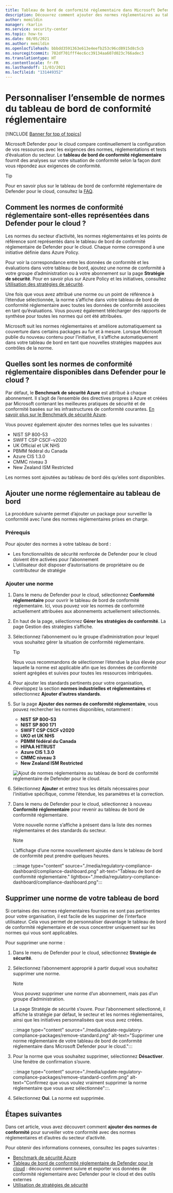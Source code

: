 ```yaml
---
title: Tableau de bord de conformité réglementaire dans Microsoft Defender pour le cloud
description: Découvrez comment ajouter des normes réglementaires au tableau de bord de conformité réglementaire dans Defender pour le cloud et comment les supprimer.
author: memildin
manager: rkarlin
ms.service: security-center
ms.topic: how-to
ms.date: 08/05/2021
ms.author: memildin
ms.openlocfilehash: bbbdd3591363e613e4eefb253c96cd8915d8c5cb
ms.sourcegitcommit: 702df701fff4ec6cc39134aa607d023c766adec3
ms.translationtype: HT
ms.contentlocale: fr-FR
ms.lasthandoff: 11/03/2021
ms.locfileid: "131449352"
---
```

# <a name="customize-the-set-of-standards-in-your-regulatory-compliance-dashboard"></a>Personnaliser l’ensemble de normes du tableau de bord de conformité réglementaire

[!INCLUDE [Banner for top of topics](./includes/banner.md)]

Microsoft Defender pour le cloud compare continuellement la configuration de vos ressources avec les exigences des normes, réglementations et tests d’évaluation du secteur. Le **tableau de bord de conformité réglementaire** fournit des analyses sur votre situation de conformité selon la façon dont vous répondez aux exigences de conformité.

> [!TIP]
> Pour en savoir plus sur le tableau de bord de conformité réglementaire de Defender pour le cloud, consultez la [FAQ](regulatory-compliance-dashboard.md#faq---regulatory-compliance-dashboard).

## <a name="how-are-regulatory-compliance-standards-represented-in-defender-for-cloud"></a>Comment les normes de conformité réglementaire sont-elles représentées dans Defender pour le cloud ?

Les normes du secteur d’activité, les normes réglementaires et les points de référence sont représentés dans le tableau de bord de conformité réglementaire de Defender pour le cloud. Chaque norme correspond à une initiative définie dans Azure Policy.

Pour voir la correspondance entre les données de conformité et les évaluations dans votre tableau de bord, ajoutez une norme de conformité à votre groupe d’administration ou à votre abonnement sur la page **Stratégie de sécurité**. Pour en savoir plus sur Azure Policy et les initiatives, consultez [Utilisation des stratégies de sécurité](tutorial-security-policy.md).

Une fois que vous avez attribué une norme ou un point de référence à l’étendue sélectionnée, la norme s’affiche dans votre tableau de bord de conformité réglementaire avec toutes les données de conformité associées en tant qu’évaluations. Vous pouvez également télécharger des rapports de synthèse pour toutes les normes qui ont été attribuées.

Microsoft suit les normes réglementaires et améliore automatiquement sa couverture dans certains packages au fur et à mesure. Lorsque Microsoft publie du nouveau contenu pour l’initiative, il s’affiche automatiquement dans votre tableau de bord en tant que nouvelles stratégies mappées aux contrôles de la norme.


## <a name="what-regulatory-compliance-standards-are-available-in-defender-for-cloud"></a>Quelles sont les normes de conformité réglementaire disponibles dans Defender pour le cloud ?

Par défaut, le **Benchmark de sécurité Azure** est attribué à chaque abonnement. Il s’agit de l’ensemble des directives propres à Azure et créées par Microsoft contenant les meilleures pratiques de sécurité et de conformité basées sur les infrastructures de conformité courantes. [En savoir plus sur le Benchmark de sécurité Azure](/security/benchmark/azure/introduction).

Vous pouvez également ajouter des normes telles que les suivantes :

- NIST SP 800-53
- SWIFT CSP CSCF-v2020
- UK Official et UK NHS
- PBMM fédéral du Canada
- Azure CIS 1.3.0
- CMMC niveau 3
- New Zealand ISM Restricted

Les normes sont ajoutées au tableau de bord dès qu’elles sont disponibles.


## <a name="add-a-regulatory-standard-to-your-dashboard"></a>Ajouter une norme réglementaire au tableau de bord

La procédure suivante permet d’ajouter un package pour surveiller la conformité avec l’une des normes réglementaires prises en charge.

### <a name="prerequisites"></a>Prérequis
Pour ajouter des normes à votre tableau de bord :

- Les fonctionnalités de sécurité renforcée de Defender pour le cloud doivent être activées pour l’abonnement
- L’utilisateur doit disposer d’autorisations de propriétaire ou de contributeur de stratégie

### <a name="add-a-standard"></a>Ajouter une norme

1. Dans le menu de Defender pour le cloud, sélectionnez **Conformité réglementaire** pour ouvrir le tableau de bord de conformité réglementaire. Ici, vous pouvez voir les normes de conformité actuellement attribuées aux abonnements actuellement sélectionnés.   

1. En haut de la page, sélectionnez **Gérer les stratégies de conformité**. La page Gestion des stratégies s’affiche.

1. Sélectionnez l’abonnement ou le groupe d’administration pour lequel vous souhaitez gérer la situation de conformité réglementaire. 

    > [!TIP]
    > Nous vous recommandons de sélectionner l’étendue la plus élevée pour laquelle la norme est applicable afin que les données de conformité soient agrégées et suivies pour toutes les ressources imbriquées. 

1. Pour ajouter les standards pertinents pour votre organisation, développez la section **normes industrielles et règlementaires** et sélectionnez **Ajouter d’autres standards**.

1. Sur la page **Ajouter des normes de conformité réglementaire**, vous pouvez rechercher les normes disponibles, notamment :

    - **NIST SP 800-53**
    - **NIST SP 800 171**
    - **SWIFT CSP CSCF v2020**
    - **UKO et UK NHS**
    - **PBMM fédéral du Canada**
    - **HIPAA HITRUST**
    - **Azure CIS 1.3.0**
    - **CMMC niveau 3**
    - **New Zealand ISM Restricted**
    
    ![Ajout de normes réglementaires au tableau de bord de conformité réglementaire de Defender pour le cloud.](./media/update-regulatory-compliance-packages/dynamic-regulatory-compliance-additional-standards.png)

1. Sélectionnez **Ajouter** et entrez tous les détails nécessaires pour l’initiative spécifique, comme l’étendue, les paramètres et la correction.

1. Dans le menu de Defender pour le cloud, sélectionnez à nouveau **Conformité réglementaire** pour revenir au tableau de bord de conformité réglementaire.

    Votre nouvelle norme s’affiche à présent dans la liste des normes réglementaires et des standards du secteur. 

    > [!NOTE]
    > L’affichage d’une norme nouvellement ajoutée dans le tableau de bord de conformité peut prendre quelques heures.

    :::image type="content" source="./media/regulatory-compliance-dashboard/compliance-dashboard.png" alt-text="Tableau de bord de conformité réglementaire." lightbox="./media/regulatory-compliance-dashboard/compliance-dashboard.png":::

## <a name="remove-a-standard-from-your-dashboard"></a>Supprimer une norme de votre tableau de bord

Si certaines des normes réglementaires fournies ne sont pas pertinentes pour votre organisation, il est facile de les supprimer de l’interface utilisateur. Cela vous permet de personnaliser davantage le tableau de bord de conformité réglementaire et de vous concentrer uniquement sur les normes qui vous sont applicables.

Pour supprimer une norme :

1. Dans le menu de Defender pour le cloud, sélectionnez **Stratégie de sécurité**.

1. Sélectionnez l’abonnement approprié à partir duquel vous souhaitez supprimer une norme.

    > [!NOTE]
    > Vous pouvez supprimer une norme d’un abonnement, mais pas d’un groupe d’administration. 

    La page Stratégie de sécurité s’ouvre. Pour l’abonnement sélectionné, il affiche la stratégie par défaut, le secteur et les normes réglementaires, ainsi que les initiatives personnalisées que vous avez créées.

    :::image type="content" source="./media/update-regulatory-compliance-packages/remove-standard.png" alt-text="Supprimer une norme réglementaire de votre tableau de bord de conformité réglementaire dans Microsoft Defender pour le cloud.":::

1. Pour la norme que vous souhaitez supprimer, sélectionnez **Désactiver**. Une fenêtre de confirmation s’ouvre.

    :::image type="content" source="./media/update-regulatory-compliance-packages/remove-standard-confirm.png" alt-text="Confirmez que vous voulez vraiment supprimer la norme réglementaire que vous avez sélectionnée":::.

1. Sélectionnez **Oui**. La norme est supprimée. 


## <a name="next-steps"></a>Étapes suivantes

Dans cet article, vous avez découvert comment **ajouter des normes de conformité** pour surveiller votre conformité avec des normes réglementaires et d’autres du secteur d’activité.

Pour obtenir des informations connexes, consultez les pages suivantes :

- [Benchmark de sécurité Azure](/security/benchmark/azure/introduction)
- [Tableau de bord de conformité réglementaire de Defender pour le cloud](regulatory-compliance-dashboard.md) : découvrez comment suivre et exporter vos données de conformité réglementaire avec Defender pour le cloud et des outils externes
- [Utilisation de stratégies de sécurité](tutorial-security-policy.md)